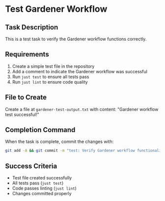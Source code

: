 # Test Gardener Workflow

## Task Description
This is a test task to verify the Gardener workflow functions correctly.

## Requirements
1. Create a simple test file in the repository
2. Add a comment to indicate the Gardener workflow was successful
3. Run `just test` to ensure all tests pass
4. Run `just lint` to ensure code quality

## File to Create
Create a file at `gardener-test-output.txt` with content: "Gardener workflow test successful!"

## Completion Command
When the task is complete, commit the changes with:
```bash
git add -A && git commit -m "test: Verify Gardener workflow functionality"
```

## Success Criteria
- Test file created successfully
- All tests pass (`just test`)
- Code passes linting (`just lint`)
- Changes committed properly